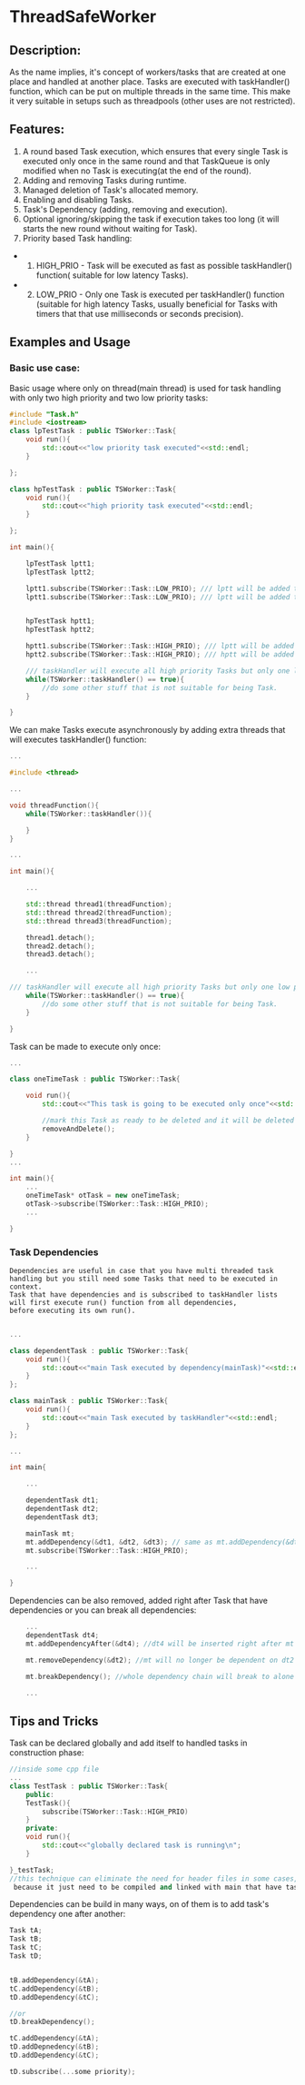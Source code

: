 # ThreadSafeWorker

## Description:
As the name implies, it's concept of workers/tasks that are created at one place and handled at another place.
Tasks are executed with taskHandler() function, which can be put on multiple threads in the same time.
This make it very suitable in setups such as threadpools (other uses are not restricted).

## Features:
1. A round based Task execution, which ensures that every single Task is executed only once in the same round and that TaskQueue is only modified when no Task is executing(at the end of the round).
2. Adding and removing Tasks during runtime.
3. Managed deletion of Task's allocated memory.
4. Enabling and disabling Tasks.
5. Task's Dependency (adding, removing and execution).
6. Optional ignoring/skipping the task if execution takes too long (it will starts the new round without waiting for Task).
7. Priority based Task handling:
 *  1. HIGH_PRIO - Task will be executed as fast as possible taskHandler() function( suitable for low latency Tasks).
 *  2. LOW_PRIO  - Only one Task is executed per taskHandler() function (suitable for high latency Tasks,
	   usually beneficial for Tasks with timers that that use milliseconds or seconds precision).

## Examples and Usage


### Basic use case:

Basic usage where only on thread(main thread) is used for task handling with only two high priority and two low priority tasks:
```C++
#include "Task.h"
#include <iostream>
class lpTestTask : public TSWorker::Task{
	void run(){
		std::cout<<"low priority task executed"<<std::endl;
	}

};

class hpTestTask : public TSWorker::Task{
	void run(){
		std::cout<<"high priority task executed"<<std::endl;
	}

};

int main(){

	lpTestTask lptt1;
	lpTestTask lptt2;

	lptt1.subscribe(TSWorker::Task::LOW_PRIO); /// lptt will be added to low priority list
	lptt1.subscribe(TSWorker::Task::LOW_PRIO); /// lptt will be added to low priority list


	hpTestTask hptt1;
	hpTestTask hptt2;

	hptt1.subscribe(TSWorker::Task::HIGH_PRIO); /// lptt will be added to high priority list
	hptt2.subscribe(TSWorker::Task::HIGH_PRIO); /// hptt will be added to high priority list

	/// taskHandler will execute all high priority Tasks but only one low priority Task per cycle.
	while(TSWorker::taskHandler() == true){
		//do some other stuff that is not suitable for being Task.
	}

}

```


We can make Tasks execute asynchronously by adding extra threads that will executes taskHandler() function:
```C++
...

#include <thread>

...

void threadFunction(){
	while(TSWorker::taskHandler()){

	}
}

...

int main(){

	...

	std::thread thread1(threadFunction);
	std::thread thread2(threadFunction);
	std::thread thread3(threadFunction);

	thread1.detach();
	thread2.detach();
	thread3.detach();

	...

/// taskHandler will execute all high priority Tasks but only one low priority Task per cycle.
	while(TSWorker::taskHandler() == true){
		//do some other stuff that is not suitable for being Task.
	}

}
```


Task can be made to execute only once:
```C++
...

class oneTimeTask : public TSWorker::Task{

	void run(){
		std::cout<<"This task is going to be executed only once"<<std::endl;

		//mark this Task as ready to be deleted and it will be deleted after all high priority Task are executed and before new round is started
		removeAndDelete();
	}

}
...

int main(){
	...
	oneTimeTask* otTask = new oneTimeTask;
	otTask->subscribe(TSWorker::Task::HIGH_PRIO);
	...

}

```



### Task Dependencies

	Dependencies are useful in case that you have multi threaded task handling but you still need some Tasks that need to be executed in context.
	Task that have dependencies and is subscribed to taskHandler lists will first execute run() function from all dependencies,
	before executing its own run().



```C++

...

class dependentTask : public TSWorker::Task{
	void run(){
		std::cout<<"main Task executed by dependency(mainTask)"<<std::endl;
	}
};

class mainTask : public TSWorker::Task{
	void run(){
		std::cout<<"main Task executed by taskHandler"<<std::endl;
	}
};

...

int main{

	...

	dependentTask dt1;
	dependentTask dt2;
	dependentTask dt3;

	mainTask mt;
	mt.addDependency(&dt1, &dt2, &dt3); // same as mt.addDependency(&dt1); ,  mt.addDependency(&dt2); ... etc.
	mt.subscribe(TSWorker::Task::HIGH_PRIO);

	...

}

```
Dependencies can be also removed, added right after Task that have dependencies or you can break all dependencies:
```C++
	...
	dependentTask dt4;
	mt.addDependencyAfter(&dt4); //dt4 will be inserted right after mt as dependency

	mt.removeDependency(&dt2); //mt will no longer be dependent on dt2

	mt.breakDependency(); //whole dependency chain will break to alone Tasks as if they have never been dependent one each other.

	...
```


## Tips and Tricks

Task can be declared globally and add itself to handled tasks in construction phase:
```C++
//inside some cpp file
...
class TestTask : public TSWorker::Task{
    public:
    TestTask(){
        subscribe(TSWorker::Task::HIGH_PRIO)
    }
    private:
    void run(){
        std::cout<<"globally declared task is running\n";
    }

}_testTask;
//this technique can eliminate the need for header files in some cases,
 because it just need to be compiled and linked with main that have taskHandler in loop to work properly.

```

Dependencies can be build in many ways, on of them is to add task's dependency one after another:
```C++
Task tA;
Task tB;
Task tC;
Task tD;


tB.addDependency(&tA);
tC.addDependency(&tB);
tD.addDependency(&tC);

//or
tD.breakDependency();

tC.addDependency(&tA);
tD.addDepnedency(&tB);
tD.addDependency(&tC);

tD.subscribe(...some priority);

```
